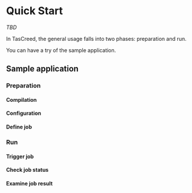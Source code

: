 # Quick Start

*TBD*

In TasCreed, the general usage falls into two phases: preparation and run.

You can have a try of the sample application.

## Sample application

### Preparation

#### Compilation

#### Configuration

#### Define job

### Run

#### Trigger job

#### Check job status

#### Examine job result

